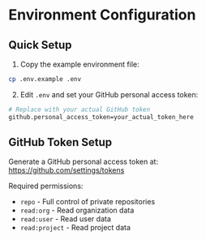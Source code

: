 # Environment Configuration

## Quick Setup

1. Copy the example environment file:
```bash
cp .env.example .env
```

2. Edit `.env` and set your GitHub personal access token:
```bash
# Replace with your actual GitHub token
github.personal_access_token=your_actual_token_here
```

## GitHub Token Setup

Generate a GitHub personal access token at: https://github.com/settings/tokens

Required permissions:
- `repo` - Full control of private repositories
- `read:org` - Read organization data
- `read:user` - Read user data
- `read:project` - Read project data 